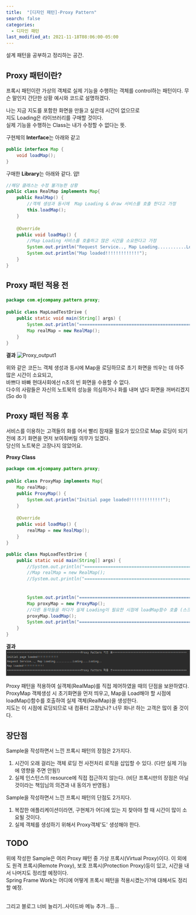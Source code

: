 ```yaml
---
title:  "[디자인 패턴]-Proxy Pattern"
search: false
categories: 
  - 디자인 패턴
last_modified_at: 2021-11-18T08:06:00-05:00
---
```


설계 패턴을 공부하고 정리하는 공간.



## Proxy 패턴이란? 
프록시 패턴이란 가상의 객체로 실제 기능을 수행하는 객체를 control하는 패턴이다. 무슨 말인지 간단한 상황 예시와 코드로 설명하겠다.

나는 지금 지도를 포함한 화면을 만들고 싶은데 시간이 없으므로 <br> 지도 Loading은 라이브러리를 구매할 것이다.  
실제 기능을 수행하는 Class는 내가 수정할 수 없다는 뜻.

구현체의 <b>Interface</b>는 아래와 같고
```java
public interface Map {
    void loadMap();
}
```

구매한 <b>Library</b>는 아래와 같다. 얍!
```java
//해당 클래스는 수정 불가능한 상황
public class RealMap implements Map{
    public RealMap() {
        //객체 생성과 동시에  Map Loading & draw 서비스를 호출 한다고 가정
        this.loadMap();
    }

    @Override
    public void loadMap() {
        //Map Loading 서비스를 호출하고 많은 시간을 소요한다고 가정
        System.out.println("Request Service.., Map Loading...........Loding....Loding..");
        System.out.println("Map loaded!!!!!!!!!!!!!");
    }
}
 ```


## Proxy 패턴 적용 전 
```java
package com.ejcompany.pattern.proxy;

public class MapLoadTestDrive {
    public static void main(String[] args) {
        System.out.println("==============================================Proxy Pattern 적용전==============================================");
        Map realMap = new RealMap();
    }
}
```

<b>결과</b>
![Proxy_output1](https://user-images.githubusercontent.com/24424620/142250291-b60b544f-7170-4aba-aa0e-a0aec73af003.PNG)


위와 같은 코든느 객체 생성과 동시에 Map을 로딩하므로 초기 화면을 띄우는 데 아주 많은 시간이 소요되고,<br>
바쁘다 바빠 현대사회에선 n초의 빈 화면을 수용할 수 없다. <br>다수의 사람들은 자신의 노트북의 성능을 의심하거나 화를 내며 냅다 화면을 꺼버리겠지(So do I)

## Proxy 패턴 적용 후
서비스를 이용하는 고객들의 화를 어서 빨리 잠재울 필요가 있으므로 Map 로딩이 되기 전에 초기 화면을 먼저 보여줘버릴 의무가 있겠다. <br>당신의 노트북은 고장나지 않았어요.

<b>Proxy Class</b>

```java
package com.ejcompany.pattern.proxy;

public class ProxyMap implements Map{
    Map realMap;
    public ProxyMap() {
        System.out.println("Initial page loaded!!!!!!!!!!!!!");
    }

    @Override
    public void loadMap() {
        realMap = new RealMap();
    }
}

```

```java
public class MapLoadTestDrive {
    public static void main(String[] args) {
        //System.out.println("==============================================Proxy Pattern 적용전==============================================");
        //Map realMap = new RealMap();
        //System.out.println("==============================================Proxy Pattern 적용전==============================================");


        System.out.println("==============================================Proxy Pattern 적용 후==============================================");
        Map proxyMap = new ProxyMap();
        //다른 동작들을 하다가 실제 Loading이 필요한 시점에 loadMap함수 호출 (스크롤 내리면 호출 등)
        proxyMap.loadMap();
        System.out.println("==============================================Proxy Pattern 적용 후==============================================");
    }
}
```

<b>결과</b>
![icon](/assets/images/Proxy_output2.png)
<br>

Proxy 패턴을 적용하여 실객체(RealMap)를 직접 제어하였을 때의 단점을 보완하였다. <br>
ProxyMap 객체생성 시 초기화면을 먼저 띄우고, Map을 Load해야 할 시점에 loadMap()함수를 호출하여 실제 객체(RealMap)을 생성한다. <br>
지도는 이 시점에 로딩되므로 내 컴퓨터 고장났나? 너무 화나! 하는 고객은 많이 줄 것이다. 



## 장단점
Sample을 작성하면서 느낀 프록시 패턴의 장점은 2가지다.
1. 시간이 오래 걸리는 객체 로딩 전 사전처리 로직을 삽입할 수 있다. (다만 실제 기능에 영향을 주면 안됨!)
2. 실제 인스턴스의 resource에 직접 접근하지 않는다. (비단 프록시만의 장점은 아닐 것이라는 책임님의 의견과 내 동의가 반영됨.)

Sample을 작성하면서 느낀 프록시 패턴의 단점도 2가지다.
1. 복잡한 애플리케이션이라면, 구현체가 어디에 있는 지 찾아야 할 때 시간이 많이 소요될 것이다.
2. 실제 객체를 생성하기 위해서 Proxy객체'도' 생성해야 한다.

## TODO
위에 작성한 Sample은 여러 Proxy 패턴 중 가상 프록시(Virtual Proxy)이다. 이 외에도 원격 프록시(Remote Proxy), 보호 프록시(Protection Proxy)등이 있고, 시간을 내서 나머지도 정리할 예정이다. <br>
Spring Frame Work는 어디에 어떻게 프록시 패턴을 적용시켰는가?에 대해서도 정리할 예정.

<br>그리고 블로그 너비 늘리기..사이드바 메뉴 추가...등...
